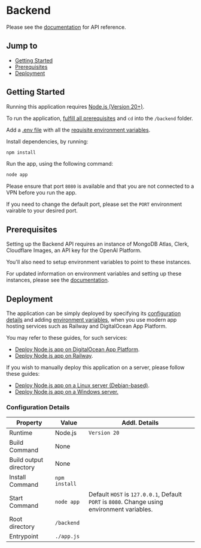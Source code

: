 # Backend

Please see the [documentation](https://dhruv-tech.gitbook.io/ninjachefs/backend-api/api-reference) for API reference.

## Jump to

* [Getting Started](README.md#getting-started)
* [Prerequisites](README.md#prerequisites)
* [Deployment](README.md##deployment)

## Getting Started

Running this application requires [Node.js (Version 20+)](https://nodejs.org/en/download/).&#x20;

To run the application, [fulfill all prerequisites](./#prerequisites) and `cd` into the `/backend` folder.&#x20;

Add a [.env file](https://dev.to/dallington256/how-to-use-env-file-in-nodejs-578h) with all the [requisite environment variables](./#prerequisites).

Install dependencies, by running:

```bash
npm install
```

Run the app, using the following command:

```bash
node app
```

Please ensure that port `8080` is available and that you are not connected to a VPN before you run the app.&#x20;

If you need to change the default port, please set the `PORT` environment vairable to your desired port.

## Prerequisites

Setting up the Backend API requires an instance of MongoDB Atlas, Clerk, Cloudflare Images, an API key for the OpenAI Platform.

You'll also need to setup environment variables to point to these instances.

For updated information on environment variables and setting up these instances, please see the [documentation](https://dhruv-tech.gitbook.io/ninjachefs/backend-api#prerequisites).

## Deployment

The application can be simply deployed by specifying its [configuration details](./#configuration-details) and adding [environment variables](./#prerequisites), when you use modern app hosting services such as Railway and DigitalOcean App Platform.

You may refer to these guides, for such services:

* [Deploy Node.js app on DigitalOcean App Platform](https://www.youtube.com/watch?v=4hdDDPLvpnQ).
* [Deploy Node.js app on Railway](https://alphasec.io/how-to-deploy-a-nodejs-app-on-railway/).

If you wish to manually deploy this application on a server, please follow these guides:

* [Deploy Node.js app on a Linux server (Debian-based)](https://www.digitalocean.com/community/tutorials/how-to-set-up-a-node-js-application-for-production-on-ubuntu-20-04).
* [Deploy Node.js app on a Windows server.](https://dev.to/massivebrains/deploying-node-express-app-on-a-windows-server-2l5c)

### Configuration Details

| Property               | Value         | Addl. Details                                                                                |
| ---------------------- | ------------- | -------------------------------------------------------------------------------------------- |
| Runtime                | Node.js       | `Version 20`                                                                                 |
| Build Command          | None          |                                                                                              |
| Build output directory | None          |                                                                                              |
| Install Command        | `npm install` |                                                                                              |
| Start Command          | `node app`    | Default `HOST` is `127.0.0.1`, Default `PORT` is `8080`. Change using environment variables. |
| Root directory         | `/backend`    |                                                                                              |
| Entrypoint             | `./app.js`    |                                                                                              |

